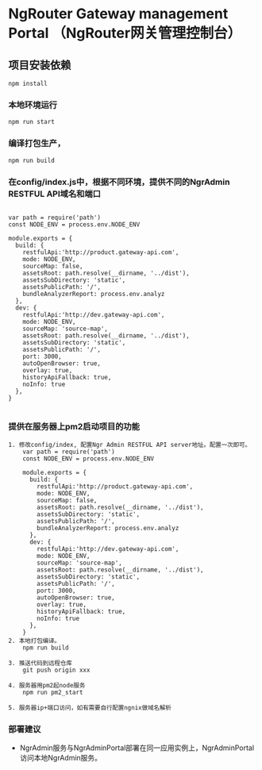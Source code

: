 # NgRouter Gateway management Portal （NgRouter网关管理控制台）

## 项目安装依赖
```
npm install
```

### 本地环境运行
```
npm run start
```

### 编译打包生产，
```
npm run build
```

### 在config/index.js中，根据不同环境，提供不同的NgrAdmin RESTFUL API域名和端口

```

var path = require('path')
const NODE_ENV = process.env.NODE_ENV

module.exports = {
  build: {
    restfulApi:'http://product.gateway-api.com',
    mode: NODE_ENV,
    sourceMap: false,
    assetsRoot: path.resolve(__dirname, '../dist'),
    assetsSubDirectory: 'static',
    assetsPublicPath: '/',
    bundleAnalyzerReport: process.env.analyz
  },
  dev: {
    restfulApi:'http://dev.gateway-api.com',
    mode: NODE_ENV,
    sourceMap: 'source-map',
    assetsRoot: path.resolve(__dirname, '../dist'),
    assetsSubDirectory: 'static',
    assetsPublicPath: '/',
    port: 3000,
    autoOpenBrowser: true,
    overlay: true,
    historyApiFallback: true,
    noInfo: true
  },
}


```

###  提供在服务器上pm2启动项目的功能

```
1. 修改config/index, 配置Ngr Admin RESTFUL API server地址。配置一次即可。
    var path = require('path')
    const NODE_ENV = process.env.NODE_ENV

    module.exports = {
      build: {
        restfulApi:'http://product.gateway-api.com',
        mode: NODE_ENV,
        sourceMap: false,
        assetsRoot: path.resolve(__dirname, '../dist'),
        assetsSubDirectory: 'static',
        assetsPublicPath: '/',
        bundleAnalyzerReport: process.env.analyz
      },
      dev: {
        restfulApi:'http://dev.gateway-api.com',
        mode: NODE_ENV,
        sourceMap: 'source-map',
        assetsRoot: path.resolve(__dirname, '../dist'),
        assetsSubDirectory: 'static',
        assetsPublicPath: '/',
        port: 3000,
        autoOpenBrowser: true,
        overlay: true,
        historyApiFallback: true,
        noInfo: true
      },
    }
2. 本地打包编译。
    npm run build
    
3. 推送代码到远程仓库
    git push origin xxx
    
4. 服务器用pm2起node服务
    npm run pm2_start
    
5. 服务器ip+端口访问，如有需要自行配置ngnix做域名解析

```

### 部署建议

-  NgrAdmin服务与NgrAdminPortal部署在同一应用实例上，NgrAdminPortal访问本地NgrAdmin服务。











